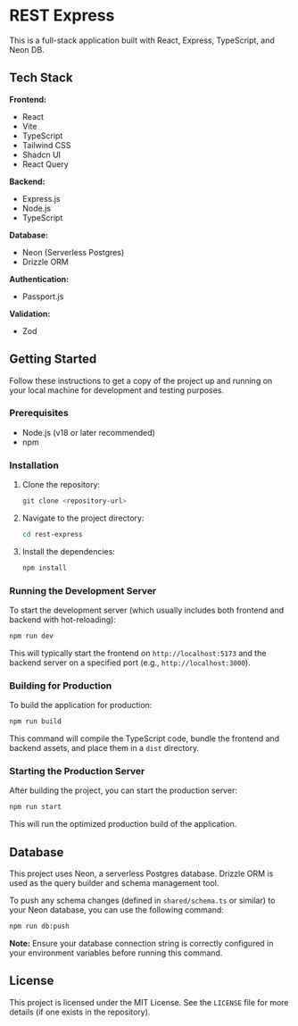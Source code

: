 # REST Express

This is a full-stack application built with React, Express, TypeScript, and Neon DB.

## Tech Stack

**Frontend:**
*   React
*   Vite
*   TypeScript
*   Tailwind CSS
*   Shadcn UI
*   React Query

**Backend:**
*   Express.js
*   Node.js
*   TypeScript

**Database:**
*   Neon (Serverless Postgres)
*   Drizzle ORM

**Authentication:**
*   Passport.js

**Validation:**
*   Zod

## Getting Started

Follow these instructions to get a copy of the project up and running on your local machine for development and testing purposes.

### Prerequisites

*   Node.js (v18 or later recommended)
*   npm

### Installation

1.  Clone the repository:
    ```bash
    git clone <repository-url>
    ```
2.  Navigate to the project directory:
    ```bash
    cd rest-express
    ```
3.  Install the dependencies:
    ```bash
    npm install
    ```

### Running the Development Server

To start the development server (which usually includes both frontend and backend with hot-reloading):

```bash
npm run dev
```

This will typically start the frontend on `http://localhost:5173` and the backend server on a specified port (e.g., `http://localhost:3000`).

### Building for Production

To build the application for production:

```bash
npm run build
```
This command will compile the TypeScript code, bundle the frontend and backend assets, and place them in a `dist` directory.

### Starting the Production Server

After building the project, you can start the production server:

```bash
npm run start
```
This will run the optimized production build of the application.

## Database

This project uses Neon, a serverless Postgres database. Drizzle ORM is used as the query builder and schema management tool.

To push any schema changes (defined in `shared/schema.ts` or similar) to your Neon database, you can use the following command:

```bash
npm run db:push
```

**Note:** Ensure your database connection string is correctly configured in your environment variables before running this command.

## License

This project is licensed under the MIT License. See the `LICENSE` file for more details (if one exists in the repository).
